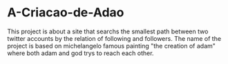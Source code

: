 # A-Criacao-de-Adao
This project is about a site that searchs the smallest path between two twitter accounts by the relation of following and followers. The name of the project is based on michelangelo famous painting "the creation of adam" where both adam and god trys to reach each other.
